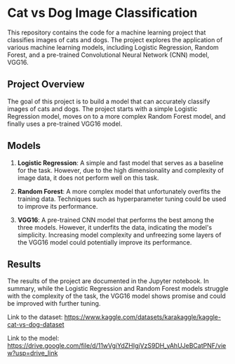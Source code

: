 # Cat vs Dog Image Classification

This repository contains the code for a machine learning project that classifies images of cats and dogs. The project explores the application of various machine learning models, including Logistic Regression, Random Forest, and a pre-trained Convolutional Neural Network (CNN) model, VGG16.

## Project Overview

The goal of this project is to build a model that can accurately classify images of cats and dogs. The project starts with a simple Logistic Regression model, moves on to a more complex Random Forest model, and finally uses a pre-trained VGG16 model.

## Models

1. **Logistic Regression**: A simple and fast model that serves as a baseline for the task. However, due to the high dimensionality and complexity of image data, it does not perform well on this task.

2. **Random Forest**: A more complex model that unfortunately overfits the training data. Techniques such as hyperparameter tuning could be used to improve its performance.

3. **VGG16**: A pre-trained CNN model that performs the best among the three models. However, it underfits the data, indicating the model's simplicity. Increasing model complexity and unfreezing some layers of the VGG16 model could potentially improve its performance.

## Results

The results of the project are documented in the Jupyter notebook. In summary, while the Logistic Regression and Random Forest models struggle with the complexity of the task, the VGG16 model shows promise and could be improved with further tuning.


Link to the dataset: https://www.kaggle.com/datasets/karakaggle/kaggle-cat-vs-dog-dataset


Link to the model: https://drive.google.com/file/d/11wVgiYdZHIgjVzS9DH_yAhUJeBCatPNF/view?usp=drive_link
